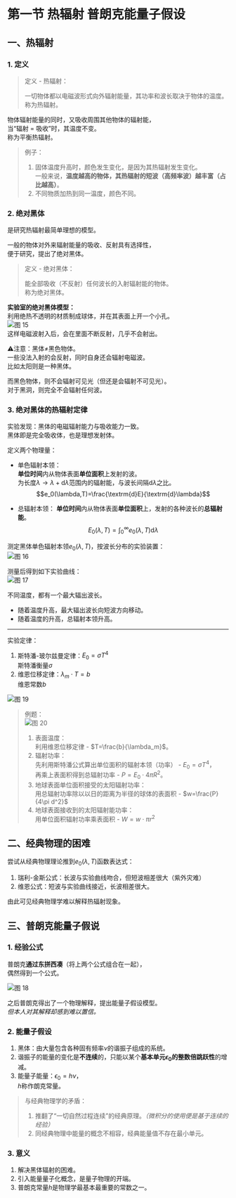# 第一节 热辐射 普朗克能量子假设

## 一、热辐射

### 1. 定义

> 定义 - 热辐射：
>
> 一切物体都以电磁波形式向外辐射能量，其功率和波长取决于物体的温度。  
> 称为热辐射。

物体辐射能量的同时，又吸收周围其他物体的辐射能，  
当“辐射 = 吸收”时，其温度不变。  
称为平衡热辐射。

> 例子：
>
> 1. 固体温度升高时，颜色发生变化，是因为其热辐射发生变化。  
> 一般来说，**温度越高的物体，其热辐射的短波（高频率波）越丰富（占比越高）**。
> 2. 不同物质加热到同一温度，颜色不同。

### 2. 绝对黑体

是研究热辐射最简单理想的模型。

一般的物体对外来辐射能量的吸收、反射具有选择性，  
便于研究，提出了绝对黑体。

> 定义 - 绝对黑体：
>
> 能全部吸收（不反射）任何波长的入射辐射能的物体。  
> 称为绝对黑体。

**实验室的绝对黑体模型：**  
利用绝热不透明的材质制成球体，并在其表面上开一个小孔。  
![图 15](images/Quantum-Optics_1--11-16_16-17-08.png)  
这样电磁波射入后，会在里面不断反射，几乎不会射出。

⚠注意：黑体≠黑色物体。  
一些没法入射的会反射，同时自身还会辐射电磁波。  
比如太阳则是一种黑体。

而黑色物体，则不会辐射可见光（但还是会辐射不可见光）。  
对于黑洞，则完全不会辐射任何波。

### 3. 绝对黑体的热辐射定律

实验发现：黑体的电磁辐射能力与吸收能力一致。  
黑体即是完全吸收体，也是理想发射体。

定义两个物理量：

* 单色辐射本领：  
  **单位时间**内从物体表面**单位面积**上发射的波。  
  为长度$\lambda\rightarrow\lambda+\textrm{d}\lambda$范围内的辐射能，与波长间隔$\textrm{d}\lambda$之比。
  $$e_0(\lambda,T)=\frac{\textrm{d}E}{\textrm{d}\lambda}$$

* 总辐射本领：
  **单位时间**内从物体表面**单位面积**上，发射的各种波长的**总辐射能**。
  $$E_0(\lambda,T)=\int_0^\infty e_0(\lambda,T) \textrm{d}\lambda$$

测定黑体单色辐射本领$e_0(\lambda,T)$，按波长分布的实验装置：  
![图 16](images/Quantum-Optics_1--11-16_16-25-20.png)

测量后得到如下实验曲线：  
![图 17](images/Quantum-Optics_1--11-16_16-27-44.png)  

不同温度，都有一个最大辐出波长。

* 随着温度升高，最大辐出波长向短波方向移动。
* 随着温度的升高，总辐射本领升高。

---

实验定律：

1. 斯特潘-玻尔兹曼定律：$E_0=\sigma T^4$  
   斯特潘衡量$\sigma$
2. 维恩位移定律：$\lambda_m\cdot T=b$  
   维恩常数$b$

![图 19](images/Quantum-Optics_1--11-16_16-44-23.png)

> 例题：  
> ![图 20](images/Quantum-Optics_1--11-16_16-53-13.png)
>
> 1. 表面温度：  
>    利用维恩位移定律 - $T=\frac{b}{\lambda_m}$。
> 2. 辐射功率：  
>    先利用斯特潘公式算出单位面积的辐射本领（功率） - $E_0=\sigma T^4$，  
>    再乘上表面积得到总辐射功率 - $P=E_0\cdot4\pi R^2$。
> 3. 地球表面单位面积接受的太阳辐射功率：  
>    用总辐射功率除以以日的距离为半径的球体的表面积 - $w=\frac{P}{4\pi d^2}$
> 4. 地球表面接收到的太阳辐射能功率：  
>    用单位面积辐射功率乘表面积 - $W=w\cdot \pi r^2$

## 二、经典物理的困难

尝试从经典物理理论推到$e_0(\lambda,T)$函数表达式：

1. 瑞利-金斯公式：长波与实验曲线吻合，但短波相差很大（紫外灾难）
2. 维恩公式：短波与实验曲线接近，长波相差很大。

由此可见经典物理学难以解释热辐射现象。

## 三、普朗克能量子假说

### 1. 经验公式

普朗克**通过东拼西凑**（将上两个公式组合在一起），  
偶然得到一个公式。

![图 18](images/Quantum-Optics_1--11-16_16-36-14.png)

之后普朗克得出了一个物理解释，提出能量子假设模型。  
*但本人对其解释却感到难以置信。*

### 2. 能量子假设

1. 黑体：由大量包含各种固有频率$\nu$的谐振子组成的系统。
2. 谐振子的能量的变化是**不连续**的，只能以某个**基本单元$\epsilon_0$的整数倍跳跃性**的增减。
3. 能量子能量：$\epsilon_0=h\nu$，  
   $h$称作朗克常量。

> 与经典物理学的矛盾：
>
> 1. 推翻了“一切自然过程连续”的经典原理。*（微积分的使用便是基于连续的经验）*
> 2. 同经典物理中能量的概念不相容，经典能量值不存在最小单元。

### 3. 意义

1. 解决黑体辐射的困难。
2. 引入能量量子化概念，是量子物理的开端。
3. 普朗克常量$h$是物理学最基本最重要的常数之一。
